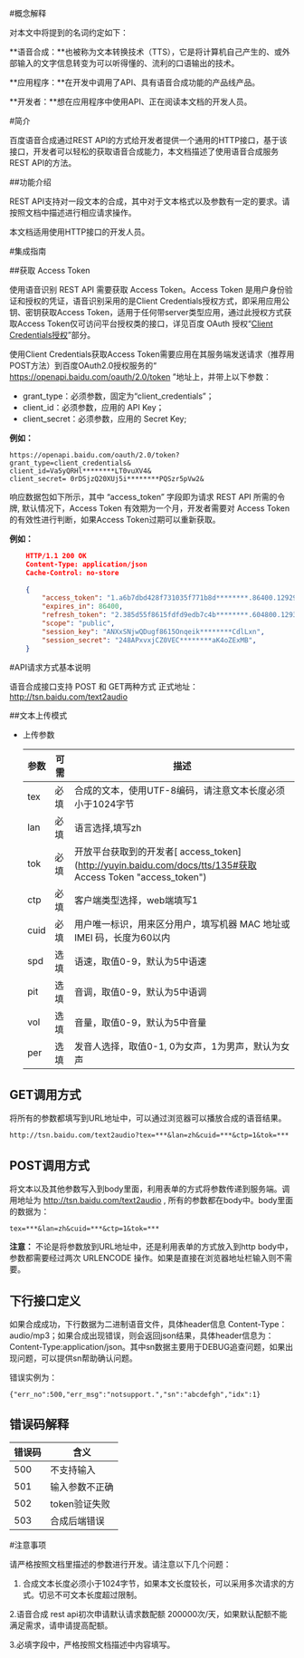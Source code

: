 #概念解释

对本文中将提到的名词约定如下：

**语音合成：**也被称为文本转换技术（TTS），它是将计算机自己产生的、或外部输入的文字信息转变为可以听得懂的、流利的口语输出的技术。

**应用程序：**在开发中调用了API、具有语音合成功能的产品线产品。

**开发者：**想在应用程序中使用API、正在阅读本文档的开发人员。



#简介

百度语音合成通过REST API的方式给开发者提供一个通用的HTTP接口，基于该接口，开发者可以轻松的获取语音合成能力，本文档描述了使用语音合成服务REST API的方法。

##功能介绍

REST API支持对一段文本的合成，其中对于文本格式以及参数有一定的要求。请按照文档中描述进行相应请求操作。

本文档适用使用HTTP接口的开发人员。



#集成指南

##获取 Access Token

使用语音识别 REST API 需要获取 Access Token。Access Token 是用户身份验证和授权的凭证，语音识别采用的是Client Credentials授权方式，即采用应用公钥、密钥获取Access Token，适用于任何带server类型应用，通过此授权方式获取Access Token仅可访问平台授权类的接口，详见百度 OAuth 授权“[Client Credentials授权](http://developer.baidu.com/wiki/index.php?title=docs/oauth/client "Client Credentials授权")”部分。

使用Client Credentials获取Access Token需要应用在其服务端发送请求（推荐用POST方法）到百度OAuth2.0授权服务的“ https://openapi.baidu.com/oauth/2.0/token ”地址上，并带上以下参数：

- grant_type：必须参数，固定为“client_credentials”；
- client_id：必须参数，应用的 API Key；
- client_secret：必须参数，应用的 Secret Key;

**例如：**

    https://openapi.baidu.com/oauth/2.0/token?
    grant_type=client_credentials&
    client_id=Va5yQRHl********LT0vuXV4&
    client_secret= 0rDSjzQ20XUj5i********PQSzr5pVw2&

响应数据包如下所示，其中 “access_token” 字段即为请求 REST API 所需的令牌,  默认情况下，Access Token 有效期为一个月，开发者需要对 Access Token的有效性进行判断，如果Access Token过期可以重新获取。

**例如：**
```json
    HTTP/1.1 200 OK
    Content-Type: application/json
    Cache-Control: no-store
    
    {
        "access_token": "1.a6b7dbd428f731035f771b8d********.86400.1292922000-2346678-124328",
        "expires_in": 86400,
        "refresh_token": "2.385d55f8615fdfd9edb7c4b********.604800.1293440400-2346678-124328",
        "scope": "public",
        "session_key": "ANXxSNjwQDugf8615Onqeik********CdlLxn",
        "session_secret": "248APxvxjCZ0VEC********aK4oZExMB",
    }
```

#API请求方式基本说明

语音合成接口支持 POST 和 GET两种方式
正式地址：http://tsn.baidu.com/text2audio

##文本上传模式

- 上传参数

  |参数|可需|	描述
  | ------------ | ------------ | ------------ |
  |tex|必填	|合成的文本，使用UTF-8编码，请注意文本长度必须小于1024字节
  |lan|必填	|语言选择,填写zh
  |tok|必填	|开放平台获取到的开发者[ access_token](http://yuyin.baidu.com/docs/tts/135#获取 Access Token "access_token")
  |ctp|必填	|客户端类型选择，web端填写1
  |cuid|必填	|用户唯一标识，用来区分用户，填写机器 MAC 地址或 IMEI 码，长度为60以内
  |spd|选填	|语速，取值0-9，默认为5中语速
  |pit|选填	|音调，取值0-9，默认为5中语调
  |vol|选填	|音量，取值0-9，默认为5中音量
  |per|选填	|发音人选择，取值0-1, 0为女声，1为男声，默认为女声

## GET调用方式

将所有的参数都填写到URL地址中，可以通过浏览器可以播放合成的语音结果。

    http://tsn.baidu.com/text2audio?tex=***&lan=zh&cuid=***&ctp=1&tok=***

## POST调用方式

将文本以及其他参数写入到body里面，利用表单的方式将参数传递到服务端。调用地址为 http://tsn.baidu.com/text2audio , 所有的参数都在body中。body里面的数据为：

    tex=***&lan=zh&cuid=***&ctp=1&tok=***

**注意：**
不论是将参数放到URL地址中，还是利用表单的方式放入到http body中，参数都需要经过两次 URLENCODE 操作。如果是直接在浏览器地址栏输入则不需要。

## 下行接口定义

如果合成成功，下行数据为二进制语音文件，具体header信息 Content-Type：audio/mp3；如果合成出现错误，则会返回json结果，具体header信息为：Content-Type:application/json。其中sn数据主要用于DEBUG追查问题，如果出现问题，可以提供sn帮助确认问题。

错误实例为：

    {"err_no":500,"err_msg":"notsupport.","sn":"abcdefgh","idx":1}

## 错误码解释

|错误码	|含义
| ------------ | ------------ |
|500	|不支持输入
|501	|输入参数不正确
|502	|token验证失败
|503	|合成后端错误



#注意事项

请严格按照文档里描述的参数进行开发。请注意以下几个问题：

1.  合成文本长度必须小于1024字节，如果本文长度较长，可以采用多次请求的方式。切忌不可文本长度超过限制。

2.语音合成 rest api初次申请默认请求数配额 200000次/天，如果默认配额不能满足需求，请申请提高配额。

3.必填字段中，严格按照文档描述中内容填写。